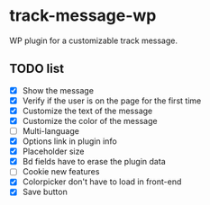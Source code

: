# track-message-wp

WP plugin for a customizable track message.


## TODO list

- [X] Show the message
- [X] Verify if the user is on the page for the first time
- [X] Customize the text of the message
- [X] Customize the color of the message
- [ ] Multi-language
- [X] Options link in plugin info
- [X] Placeholder size 
- [X] Bd fields have to erase the plugin data
- [ ] Cookie new features 
- [X] Colorpicker don't have to load in front-end
- [X] Save button 
